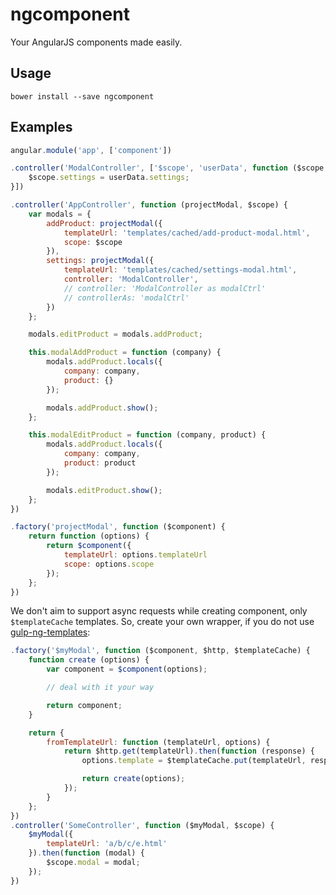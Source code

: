 # ngcomponent

Your AngularJS components made easily.

## Usage
```
bower install --save ngcomponent
```

## Examples
```js
angular.module('app', ['component'])

.controller('ModalController', ['$scope', 'userData', function ($scope, userData) {
	$scope.settings = userData.settings;
}])

.controller('AppController', function (projectModal, $scope) {
	var modals = {
		addProduct: projectModal({
			templateUrl: 'templates/cached/add-product-modal.html',
			scope: $scope
		}),
		settings: projectModal({
			templateUrl: 'templates/cached/settings-modal.html',
			controller: 'ModalController',
			// controller: 'ModalController as modalCtrl'
			// controllerAs: 'modalCtrl'
		})
	};

	modals.editProduct = modals.addProduct;

	this.modalAddProduct = function (company) {
		modals.addProduct.locals({
			company: company,
			product: {}
		});

		modals.addProduct.show();
	};

	this.modalEditProduct = function (company, product) {
		modals.addProduct.locals({
			company: company,
			product: product
		});

		modals.editProduct.show();
	};
})

.factory('projectModal', function ($component) {
	return function (options) {
		return $component({
			templateUrl: options.templateUrl
			scope: options.scope
		});
	};
})
```

We don't aim to support async requests while creating component, only `$templateCache` templates. So, create your own wrapper, if you do not use [gulp-ng-templates](https://npmjs.org/package/gulp-ng-templates):

```js
.factory('$myModal', function ($component, $http, $templateCache) {
	function create (options) {
		var component = $component(options);

		// deal with it your way

		return component;
	}

	return {
		fromTemplateUrl: function (templateUrl, options) {
			return $http.get(templateUrl).then(function (response) {
				options.template = $templateCache.put(templateUrl, response.data);

				return create(options);
			});
		}
	};
})
.controller('SomeController', function ($myModal, $scope) {
	$myModal({
		templateUrl: 'a/b/c/e.html'
	}).then(function (modal) {
		$scope.modal = modal;
	});
})
```
